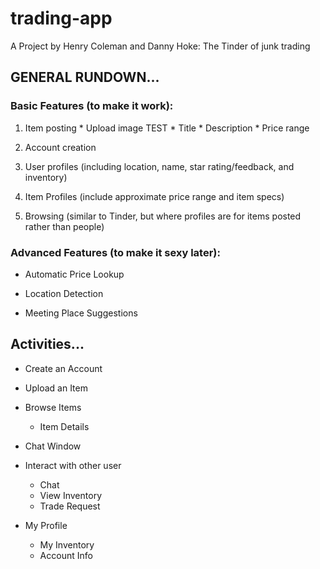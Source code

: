 # trading-app
A Project by Henry Coleman and Danny Hoke: The Tinder of junk trading

## GENERAL RUNDOWN...

### Basic Features (to make it work):
  1. Item posting
    * Upload image TEST
    * Title
    * Description
    * Price range
        
  
  2. Account creation
  
  3. User profiles (including location, name, star rating/feedback, and inventory)
  
  4. Item Profiles (include approximate price range and item specs)
  
  5. Browsing (similar to Tinder, but where profiles are for items posted rather than people)
  
  
### Advanced Features (to make it sexy later):
 * Automatic Price Lookup
  
 * Location Detection
  
 * Meeting Place Suggestions
  
  
## Activities...

  * Create an Account

  * Upload an Item
  
  * Browse Items
    * Item Details
    
  * Chat Window
  
  * Interact with other user
    * Chat
    * View Inventory
    * Trade Request
    
  * My Profile
    * My Inventory
    * Account Info
   

